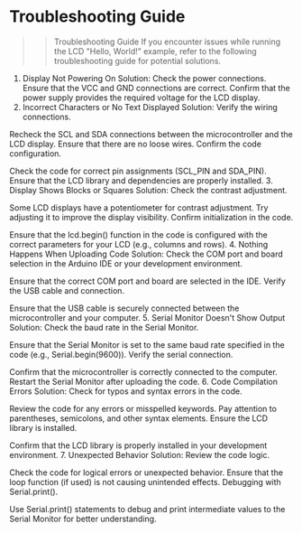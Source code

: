 # Troubleshooting Guide

>> Troubleshooting Guide
If you encounter issues while running the LCD "Hello, World!" example, refer to the following troubleshooting guide for potential solutions.

1. Display Not Powering On
Solution:
Check the power connections.
Ensure that the VCC and GND connections are correct.
Confirm that the power supply provides the required voltage for the LCD display.
2. Incorrect Characters or No Text Displayed
Solution:
Verify the wiring connections.

Recheck the SCL and SDA connections between the microcontroller and the LCD display.
Ensure that there are no loose wires.
Confirm the code configuration.

Check the code for correct pin assignments (SCL_PIN and SDA_PIN).
Ensure that the LCD library and dependencies are properly installed.
3. Display Shows Blocks or Squares
Solution:
Check the contrast adjustment.

Some LCD displays have a potentiometer for contrast adjustment. Try adjusting it to improve the display visibility.
Confirm initialization in the code.

Ensure that the lcd.begin() function in the code is configured with the correct parameters for your LCD (e.g., columns and rows).
4. Nothing Happens When Uploading Code
Solution:
Check the COM port and board selection in the Arduino IDE or your development environment.

Ensure that the correct COM port and board are selected in the IDE.
Verify the USB cable and connection.

Ensure that the USB cable is securely connected between the microcontroller and your computer.
5. Serial Monitor Doesn't Show Output
Solution:
Check the baud rate in the Serial Monitor.

Ensure that the Serial Monitor is set to the same baud rate specified in the code (e.g., Serial.begin(9600)).
Verify the serial connection.

Confirm that the microcontroller is correctly connected to the computer.
Restart the Serial Monitor after uploading the code.
6. Code Compilation Errors
Solution:
Check for typos and syntax errors in the code.

Review the code for any errors or misspelled keywords.
Pay attention to parentheses, semicolons, and other syntax elements.
Ensure the LCD library is installed.

Confirm that the LCD library is properly installed in your development environment.
7. Unexpected Behavior
Solution:
Review the code logic.

Check the code for logical errors or unexpected behavior.
Ensure that the loop function (if used) is not causing unintended effects.
Debugging with Serial.print().

Use Serial.print() statements to debug and print intermediate values to the Serial Monitor for better understanding.